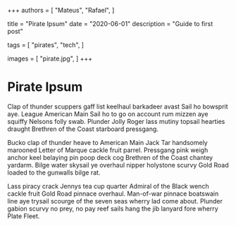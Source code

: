 +++
authors = [
    "Mateus",
    "Rafael",
]

title = "Pirate Ipsum"
date = "2020-06-01"
description = "Guide to first post"

tags = [
    "pirates",
    "tech",
]

images = [
    "pirate.jpg",
]
+++
# Pirate Ipsum

Clap of thunder scuppers gaff list keelhaul barkadeer avast Sail ho bowsprit aye. League American Main Sail ho to go on account rum mizzen aye squiffy Nelsons folly swab. Plunder Jolly Roger lass mutiny topsail hearties draught Brethren of the Coast starboard pressgang.

Bucko clap of thunder heave to American Main Jack Tar handsomely marooned Letter of Marque cackle fruit parrel. Pressgang pink weigh anchor keel belaying pin poop deck cog Brethren of the Coast chantey yardarm. Bilge water skysail ye overhaul nipper holystone scurvy Gold Road loaded to the gunwalls bilge rat.

Lass piracy crack Jennys tea cup quarter Admiral of the Black wench cackle fruit Gold Road pinnace overhaul. Man-of-war pinnace boatswain line aye trysail scourge of the seven seas wherry lad come about. Plunder gabion scurvy no prey, no pay reef sails hang the jib lanyard fore wherry Plate Fleet. 
